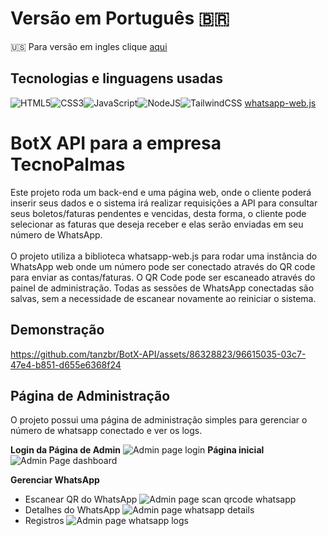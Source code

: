 # Versão em Português 🇧🇷
🇺🇸 Para versão em ingles clique [aqui](https://github.com/tanzbr/BotX-API/)

## Tecnologias e linguagens usadas 
![HTML5](https://img.shields.io/badge/html5-%23E34F26.svg?style=for-the-badge&logo=html5&logoColor=white)![CSS3](https://img.shields.io/badge/css3-%231572B6.svg?style=for-the-badge&logo=css3&logoColor=white)![JavaScript](https://img.shields.io/badge/javascript-%23323330.svg?style=for-the-badge&logo=javascript&logoColor=%23F7DF1E)![NodeJS](https://img.shields.io/badge/node.js-6DA55F?style=for-the-badge&logo=node.js&logoColor=white)![TailwindCSS](https://img.shields.io/badge/tailwindcss-%2338B2AC.svg?style=for-the-badge&logo=tailwind-css&logoColor=white) [whatsapp-web.js](https://github.com/pedroslopez/whatsapp-web.js/)

# BotX API para a empresa TecnoPalmas 
Este projeto roda um back-end e uma página web, onde o cliente poderá inserir seus dados e o sistema irá realizar requisições a API para consultar seus boletos/faturas pendentes e vencidas, desta forma, o cliente pode selecionar as faturas que deseja receber e elas serão enviadas em seu número de WhatsApp.<br><br>
O projeto utiliza a biblioteca whatsapp-web.js para rodar uma instância do WhatsApp web onde um número pode ser conectado através do QR code para enviar as contas/faturas. O QR Code pode ser escaneado através do painel de administração. Todas as sessões de WhatsApp conectadas são salvas, sem a necessidade de escanear novamente ao reiniciar o sistema.

## Demonstração

https://github.com/tanzbr/BotX-API/assets/86328823/96615035-03c7-47e4-b851-d655e6368f24


## Página de Administração 
 O projeto possui uma página de administração simples para gerenciar o número de whatsapp conectado e ver os logs.

**Login da Página de Admin**
![Admin page login](https://i.imgur.com/W6h2DeI.png)
**Página inicial**
![Admin Page dashboard](https://i.imgur.com/wVMkS2Z.png)

**Gerenciar WhatsApp**

 - Escanear QR do WhatsApp 
![Admin page scan qrcode whatsapp](https://i.imgur.com/Z9LxQHO.png)
 - Detalhes do WhatsApp 
 ![Admin page whatsapp details](https://i.imgur.com/fuD83BK.png)
 - Registros 
 ![Admin page whatsapp logs](https://i.imgur.com/uqjkby5.png)
